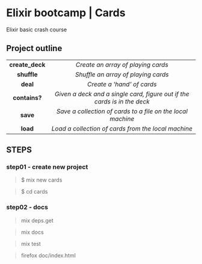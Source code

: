# Elixir bootcamp | Cards

Elixir basic crash course

## Project outline

|   |   |   
|:-:|:-:|
| **create_deck** | _Create an array of playing cards_ |
| **shuffle**  | _Shuffle an array of playing cards_  |
| **deal** | _Create a 'hand' of cards_  |
| **contains?** | _Given a deck and a single card, figure out if the cards is in the deck_  |
| **save** | _Save a collection of cards to a file on the local machine_  |
| **load** | _Load a collection of cards from the local machine_ |


## STEPS

### step01 - create new project

> $ mix new cards

> $ cd cards

### step02 - docs

> mix deps.get

> mix docs

> mix test

> firefox doc/index.html


